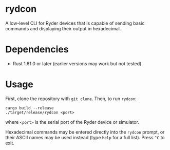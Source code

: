 # rydcon

A low-level CLI for Ryder devices that is capable of sending basic commands and displaying their
output in hexadecimal.

# Dependencies

- Rust 1.61.0 or later (earlier versions may work but not tested)

# Usage

First, clone the repository with `git clone`. Then, to run `rydcon`:

```
cargo build --release
./target/release/rydcon <port>
```

where `<port>` is the serial port of the Ryder device or simulator.

Hexadecimal commands may be entered directly into the `rydcon` prompt, or their ASCII names may be
used instead (type `help` for a full list). Press `^C` to exit.

